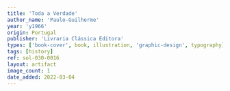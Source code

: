 ```yaml
---
title: 'Toda a Verdade'
author_name: 'Paulo-Guilherme'
year: 'y1966'
origin: Portugal
publisher: 'Livraria Clássica Editora'
types: ['book-cover', book, illustration, 'graphic-design', typography]
tags: [history]
ref: sol-030-0016
layout: artifact
image_count: 1
date_added: 2022-03-04
---
```

